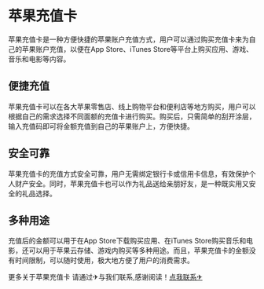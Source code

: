 # 苹果充值卡

苹果充值卡是一种方便快捷的苹果账户充值方式，用户可以通过购买充值卡来为自己的苹果账户充值，以便在App Store、iTunes Store等平台上购买应用、游戏、音乐和电影等内容。

## 便捷充值

苹果充值卡可以在各大苹果零售店、线上购物平台和便利店等地方购买，用户可以根据自己的需求选择不同面额的充值卡进行购买。购买后，只需简单的刮开涂层，输入充值码即可将金额充值到自己的苹果账户上，方便快捷。

## 安全可靠

苹果充值卡的充值方式安全可靠，用户无需绑定银行卡或信用卡信息，有效保护个人财产安全。同时，苹果充值卡也可以作为礼品送给亲朋好友，是一种既实用又安全的礼品选择。

## 多种用途

充值后的金额可以用于在App Store下载购买应用、在iTunes Store购买音乐和电影，还可以用于苹果云存储、游戏内购买等多种用途。而且，苹果充值卡的金额没有时间限制，可以随时使用，极大地方便了用户的消费需求。

更多关于苹果充值卡 请通过✈与我们联系,感谢阅读！[点我联系✈](https://pro.G208.com)